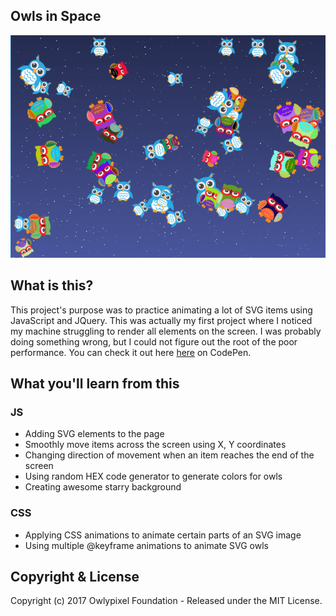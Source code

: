 ## Owls in Space
![owls in space screenshot](https://github.com/owlypixel/Owls_in_space/raw/master/images/screenshot.png)

## What is this?
This project's purpose was to practice animating a lot of SVG items using JavaScript and JQuery. This was actually my first project where I noticed my machine struggling to render all elements on the screen. I was probably doing something wrong, but I could not figure out the root of the poor performance.
You can check it out here [here](http://codepen.io/owlypixel/pen/oZmZLb) on CodePen. 
## What you'll learn from this
### JS
- Adding SVG elements to the page
- Smoothly move items across the screen using X, Y coordinates
- Changing direction of movement when an item reaches the end of the screen
- Using random HEX code generator to generate colors for owls
- Creating awesome starry background

### CSS
- Applying CSS animations to animate certain parts of an SVG image
- Using multiple @keyframe animations to animate SVG owls

## Copyright & License

Copyright (c) 2017 Owlypixel Foundation - Released under the MIT License.
